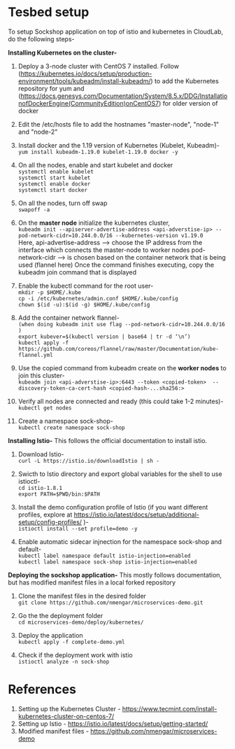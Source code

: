 # Tesbed setup
To setup Sockshop application on top of istio and kubernetes in CloudLab, do the following steps-

**Installing Kubernetes on the cluster-**
1. Deploy a 3-node cluster with CentOS 7 installed. Follow (https://kubernetes.io/docs/setup/production-environment/tools/kubeadm/install-kubeadm/) to add the Kubernetes repository for yum and (https://docs.genesys.com/Documentation/System/8.5.x/DDG/InstallationofDockerEngine(CommunityEdition)onCentOS7) for older version of docker

2. Edit the /etc/hosts file to add the hostnames "master-node", "node-1" and "node-2"

3. Install docker and the 1.19 version of Kubernetes (Kubelet, Kubeadm)- <br />
`yum install kubeadm-1.19.0 kubelet-1.19.0 docker -y`

4. On all the nodes, enable and start kubelet and docker <br />
`systemctl enable kubelet` <br />
`systemctl start kubelet` <br />
`systemctl enable docker` <br />
`systemctl start docker` <br />

5. On all the nodes, turn off swap <br />
`swapoff -a` <br />

6. On the **master node** initialize the kubernetes cluster, <br />
`kubeadm init --apiserver-advertise-address <api-adverstise-ip> --pod-network-cidr=10.244.0.0/16 --kubernetes-version v1.19.0` <br />
Here,
 api-advertise-address --> choose the IP address from the interface which connects the master-node to worker nodes
 pod-network-cidr      --> is chosen based on the container network that is being used (flannel here)
 Once the command finishes executing, copy the kubeadm join command that is displayed

7. Enable the kubectl command for the root user- <br />
`mkdir -p $HOME/.kube` <br />
`cp -i /etc/kubernetes/admin.conf $HOME/.kube/config` <br />
`chown $(id -u):$(id -g) $HOME/.kube/config` <br />

8. Add the container network flannel- <br />
`(when doing kubeadm init use flag --pod-network-cidr=10.244.0.0/16 )` <br />
`export kubever=$(kubectl version | base64 | tr -d ‘\n’)` <br />
`kubectl apply -f https://github.com/coreos/flannel/raw/master/Documentation/kube-flannel.yml` <br />


9. Use the copied command from kubeadm create on the **worker nodes** to join this cluster- <br />
`kubeadm join <api-adverstise-ip>:6443 --token <copied-token>  --discovery-token-ca-cert-hash <copied-hash-...sha256:>` <br />

10. Verify all nodes are connected and ready (this could take 1-2 minutes)- <br />
`kubectl get nodes` <br />

11. Create a namespace sock-shop- <br />
`kubectl create namespace sock-shop` <br />




**Installing Istio-**
This follows the official documentation to install istio.

1. Download Istio- <br />
`curl -L https://istio.io/downloadIstio | sh -` <br />

2. Swicth to Istio directory and export global variables for the shell to use istioctl- <br />
`cd istio-1.8.1` <br />
`export PATH=$PWD/bin:$PATH` <br />

3. Install the demo configuration profile of Istio (if you want different profiles, explore at https://istio.io/latest/docs/setup/additional-setup/config-profiles/ )- <br />
`istioctl install --set profile=demo -y` <br />

4. Enable automatic sidecar injnection for the namespace sock-shop and default- <br />
`kubectl label namespace default istio-injection=enabled` <br />
`kubectl label namespace sock-shop istio-injection=enabled` <br />


**Deploying the sockshop application-**
This mostly follows documentation, but has modified manifest files in a local forked repository

1. Clone the manifest files in the desired folder <br />
`git clone https://github.com/nmengar/microservices-demo.git`

2. Go the the deployment folder <br />
`cd microservices-demo/deploy/kubernetes/`

3. Deploy the application <br />
`kubectl apply -f complete-demo.yml`

4. Check if the deployment work with istio <br />
`istioctl analyze -n sock-shop`


# References <br />
1. Setting up the Kubernetes Cluster - https://www.tecmint.com/install-kubernetes-cluster-on-centos-7/
2. Setting up Istio - https://istio.io/latest/docs/setup/getting-started/
3. Modified manifest files - https://github.com/nmengar/microservices-demo
